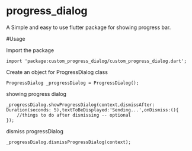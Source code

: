 # progress_dialog

A Simple and easy to use flutter package for showing progress bar.


#Usage

Import the package
```
import 'package:custom_progress_dialog/custom_progress_dialog.dart';
```


Create an object for ProgressDialog class
```
ProgressDialog _progressDialog = ProgressDialog();
```

showing progress dialog

```
_progressDialog.showProgressDialog(context,dismissAfter: Duration(seconds: 5),textToBeDisplayed:'Sending...',onDismiss:(){
	//things to do after dismissing -- optional
});
```

dismiss progressDialog

```
_progressDialog.dismissProgressDialog(context);
```